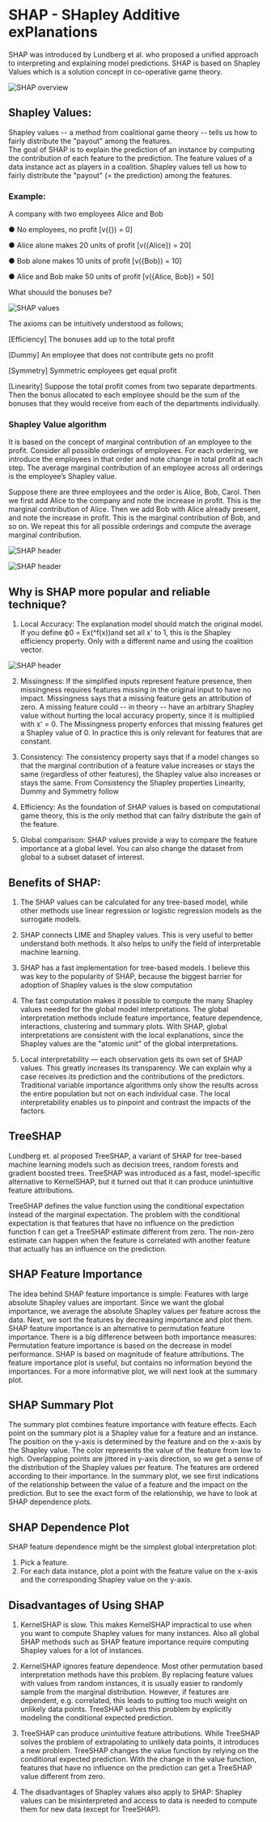 # SHAP - SHapley Additive exPlanations 

SHAP was introduced by Lundberg et al. who proposed a unified approach to interpreting and explaining model predictions. SHAP is based on Shapley Values which is a solution concept in co-operative game theory. 

![SHAP overview](https://github.com/IdaStephen/CS677-SHAP/blob/main/SHAP-equation.png)




## Shapley Values: ## 
Shapley values -- a method from coalitional game theory -- tells us how to fairly distribute the "payout" among the features. <br/>
The goal of SHAP is to explain the prediction of an instance by computing the contribution of each feature to the prediction. The feature values of a data instance act as players in a coalition. Shapley values tell us how to fairly distribute the "payout" (= the prediction) among the features. 

### Example:

A company with two employees Alice and Bob

● No employees, no profit [v({}) = 0]

● Alice alone makes 20 units of profit [v({Alice}) = 20]

● Bob alone makes 10 units of profit [v({Bob}) = 10]

● Alice and Bob make 50 units of profit [v({Alice, Bob}) = 50]

What shouuld the bonuses be?

![SHAP values](https://github.com/IdaStephen/CS677-SHAP/blob/main/shapvalues.png)

The axioms can be intuitively understood as follows;

[Efficiency] The bonuses add up to the total profit

[Dummy] An employee that does not contribute gets no profit

[Symmetry] Symmetric employees get equal profit

[Linearity] Suppose the total profit comes from two separate departments. Then the bonus allocated to each employee should be the sum of the bonuses that they would receive from each of the departments individually.

### Shapley Value algorithm

It is based on the concept of marginal contribution of an employee to the profit. Consider all possible orderings of employees. For each ordering, we introduce the employees in that order and note change in total profit at each step. The average marginal contribution of an employee across all orderings is the employee’s Shapley value.

Suppose there are three employees and the order is Alice, Bob, Carol. Then we first add Alice to the company and note the increase in profit. This is the marginal contribution of Alice.  Then we add Bob with Alice already present, and note the increase in profit. This is the marginal contribution of Bob, and so on. We repeat this for all possible orderings and compute the average marginal contribution.

![SHAP header](https://github.com/IdaStephen/CS677-SHAP/blob/main/shapleyvalues2.png)


![SHAP header](https://github.com/IdaStephen/CS677-SHAP/blob/main/shap_header.png)

## Why is SHAP more popular and reliable technique? ##
1. Local Accuracy:
The explanation model should match the original model.
If you define ϕ0 = Ex(^f(x))and set all x' to 1, this is the Shapley efficiency property. Only with a different name and using the coalition vector.

![SHAP header](https://github.com/IdaStephen/CS677-SHAP/blob/main/local_accuracy.png)

2. Missingness:
If the simplified inputs represent feature presence, then missingness requires features missing in the original input to have no impact.
Missingness says that a missing feature gets an attribution of zero. A missing feature could -- in theory -- have an arbitrary Shapley value without hurting the local accuracy property, since it is multiplied with x' = 0. The Missingness property enforces that missing features get a Shapley value of 0. In practice this is only relevant for features that are constant.

3. Consistency:
The consistency property says that if a model changes so that the marginal contribution of a feature value increases or stays the same (regardless of other features), the Shapley value also increases or stays the same. From Consistency the Shapley properties Linearity, Dummy and Symmetry follow

4. Efficiency:
As the foundation of SHAP values is based on computational game theory, this is the only method that can failry distribute the gain of the feature.

5. Global comparison:
SHAP values provide a way to compare the feature importance at a global level. You can also change the dataset from global to a subset dataset of interest.


## Benefits of SHAP: ##

1. The SHAP values can be calculated for any tree-based model, while other methods use linear regression or logistic regression models as the surrogate models.

2. SHAP connects LIME and Shapley values. This is very useful to better understand both methods. It also helps to unify the field of interpretable machine learning.

3. SHAP has a fast implementation for tree-based models. I believe this was key to the popularity of SHAP, because the biggest barrier for adoption of Shapley values is the slow computation

4. The fast computation makes it possible to compute the many Shapley values needed for the global model interpretations. The global interpretation methods include feature importance, feature dependence, interactions, clustering and summary plots. With SHAP, global interpretations are consistent with the local explanations, since the Shapley values are the "atomic unit" of the global interpretations. 

5. Local interpretability — each observation gets its own set of SHAP values. This greatly increases its transparency. We can explain why a case receives its prediction and the contributions of the predictors. Traditional variable importance algorithms only show the results across the entire population but not on each individual case. The local interpretability enables us to pinpoint and contrast the impacts of the factors.

## TreeSHAP

Lundberg et. al proposed TreeSHAP, a variant of SHAP for tree-based machine learning models such as decision trees, random forests and gradient boosted trees. TreeSHAP was introduced as a fast, model-specific alternative to KernelSHAP, but it turned out that it can produce unintuitive feature attributions.

TreeSHAP defines the value function using the conditional expectation instead of the marginal expectation. The problem with the conditional expectation is that features that have no influence on the prediction function f can get a TreeSHAP estimate different from zero. The non-zero estimate can happen when the feature is correlated with another feature that actually has an influence on the prediction.

## SHAP Feature Importance
The idea behind SHAP feature importance is simple: Features with large absolute Shapley values are important. Since we want the global importance, we average the absolute Shapley values per feature across the data. Next, we sort the features by decreasing importance and plot them. SHAP feature importance is an alternative to permutation feature importance. There is a big difference between both importance measures: Permutation feature importance is based on the decrease in model performance. SHAP is based on magnitude of feature attributions. 
The feature importance plot is useful, but contains no information beyond the importances. For a more informative plot, we will next look at the summary plot.

## SHAP Summary Plot
The summary plot combines feature importance with feature effects. Each point on the summary plot is a Shapley value for a feature and an instance. The position on the y-axis is determined by the feature and on the x-axis by the Shapley value. The color represents the value of the feature from low to high. Overlapping points are jittered in y-axis direction, so we get a sense of the distribution of the Shapley values per feature. The features are ordered according to their importance. In the summary plot, we see first indications of the relationship between the value of a feature and the impact on the prediction. But to see the exact form of the relationship, we have to look at SHAP dependence plots.

## SHAP Dependence Plot
SHAP feature dependence might be the simplest global interpretation plot: 
1) Pick a feature. 
2) For each data instance, plot a point with the feature value on the x-axis and the corresponding Shapley value on the y-axis. 

## Disadvantages of Using SHAP ##

1. KernelSHAP is slow. This makes KernelSHAP impractical to use when you want to compute Shapley values for many instances. Also all global SHAP methods such as SHAP feature importance require computing Shapley values for a lot of instances.

2. KernelSHAP ignores feature dependence. Most other permutation based interpretation methods have this problem. By replacing feature values with values from random instances, it is usually easier to randomly sample from the marginal distribution. However, if features are dependent, e.g. correlated, this leads to putting too much weight on unlikely data points. TreeSHAP solves this problem by explicitly modeling the conditional expected prediction.

3. TreeSHAP can produce unintuitive feature attributions. While TreeSHAP solves the problem of extrapolating to unlikely data points, it introduces a new problem. TreeSHAP changes the value function by relying on the conditional expected prediction. With the change in the value function, features that have no influence on the prediction can get a TreeSHAP value different from zero.

4. The disadvantages of Shapley values also apply to SHAP: Shapley values can be misinterpreted and access to data is needed to compute them for new data (except for TreeSHAP).


